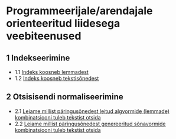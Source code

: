 # Programmeerijale/arendajale orienteeritud liidesega veebiteenused

## 1 Indekseerimine

* 1.1 [Indeks koosneb lemmadest]()
* 1.2 [Indeks koosneb tekstisõnedest]()

## 2 Otsisisendi normaliseerimine

* 2.1 [Leiame millist päringusõnedest leitud  algvormide (lemmade) kombinatsiooni
tuleb tekstist otsida]()
* 2.2 [Leiame millist päringusõnedest genereeritud sõnavormide kombinatsiooni
tuleb tekstist otsida]()
